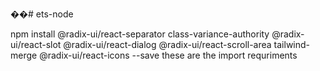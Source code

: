 ��#   e t s - n o d e


npm install @radix-ui/react-separator class-variance-authority @radix-ui/react-slot @radix-ui/react-dialog @radix-ui/react-scroll-area tailwind-merge @radix-ui/react-icons --save
 these are the import requriments
